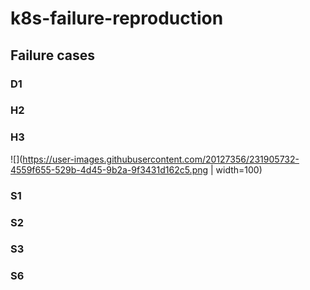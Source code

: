 # k8s-failure-reproduction

## Failure cases
### D1

### H2

### H3
![](https://user-images.githubusercontent.com/20127356/231905732-4559f655-529b-4d45-9b2a-9f3431d162c5.png | width=100)

### S1

### S2

### S3

### S6
